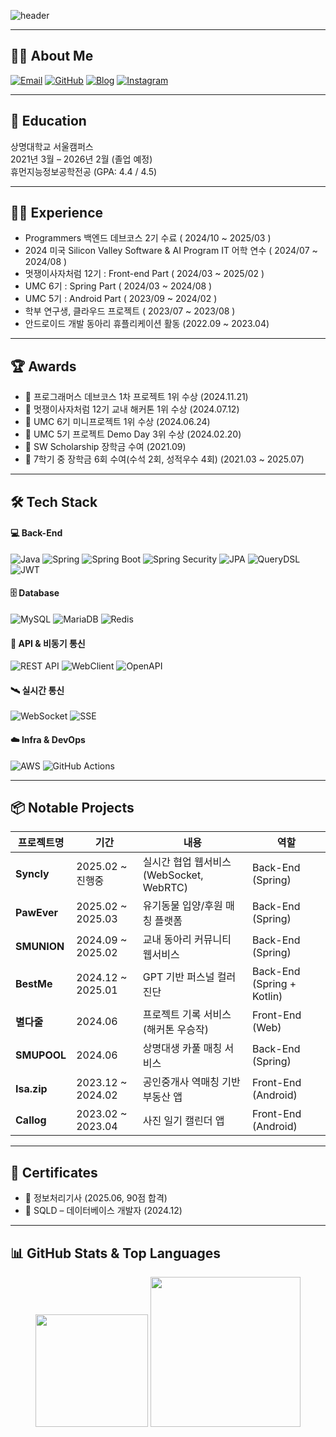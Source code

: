 <!-- 헤더 이미지 -->
![header](https://capsule-render.vercel.app/api?type=waving&color=0:8EC5FC,100:E0C3FC&height=200&section=header&text=Hi,%20I'm%20Bada%20Kang!%20🌊&fontSize=40&fontColor=ffffff)

---
## 👩‍💻 About Me

[![Email](https://img.shields.io/badge/Email-kbd1120@naver.com-D14836?style=for-the-badge&logo=gmail&logoColor=white)](mailto:kbd1120@naver.com)
[![GitHub](https://img.shields.io/badge/GitHub-202111255-181717?style=for-the-badge&logo=github&logoColor=white)](https://github.com/202111255)
[![Blog](https://img.shields.io/badge/Tistory-Blog-20C997?style=for-the-badge&logo=bookstack&logoColor=white)](https://oceansea.tistory.com)
[![Instagram](https://img.shields.io/badge/@river__ocean_-E4405F?style=for-the-badge&logo=instagram&logoColor=white)](https://instagram.com/river__ocean_)

---

## 🏫 Education
상명대학교 서울캠퍼스  
2021년 3월 – 2026년 2월 (졸업 예정)  
휴먼지능정보공학전공 (GPA: 4.4 / 4.5)

---


## 👍🏻 Experience
- Programmers 백엔드 데브코스 2기 수료 ( 2024/10 ~ 2025/03 )
- 2024 미국 Silicon Valley Software & AI Program IT 어학 연수 ( 2024/07 ~ 2024/08 )
- 멋쟁이사자처럼 12기 : Front-end Part ( 2024/03 ~ 2025/02 )
- UMC 6기 : Spring Part ( 2024/03 ~ 2024/08 )
- UMC 5기 : Android Part ( 2023/09 ~ 2024/02 )
- 학부 연구생, 클라우드 프로젝트 ( 2023/07 ~ 2023/08 )
- 안드로이드 개발 동아리 휴플리케이션 활동 (2022.09 ~ 2023.04)


---


## 🏆 Awards
- 🥇 프로그래머스 데브코스 1차 프로젝트 1위 수상 (2024.11.21)
- 🥇 멋쟁이사자처럼 12기 교내 해커톤 1위 수상 (2024.07.12)
- 🥇 UMC 6기 미니프로젝트 1위 수상 (2024.06.24)
- 🥉 UMC 5기 프로젝트 Demo Day 3위 수상 (2024.02.20)
- 🏅 SW Scholarship 장학금 수여 (2021.09)
- 🏅 7학기 중 장학금 6회 수여(수석 2회, 성적우수 4회) (2021.03 ~ 2025.07)


---

## 🛠 Tech Stack

#### 💻 Back-End
![Java](https://img.shields.io/badge/Java-007396?style=for-the-badge&logo=OpenJDK&logoColor=white)
![Spring](https://img.shields.io/badge/Spring-6DB33F?style=for-the-badge&logo=Spring&logoColor=white)
![Spring Boot](https://img.shields.io/badge/Spring%20Boot-6DB33F?style=for-the-badge&logo=SpringBoot&logoColor=white)
![Spring Security](https://img.shields.io/badge/Security-4A4A4A?style=for-the-badge&logo=springsecurity&logoColor=white)
![JPA](https://img.shields.io/badge/JPA-DD0031?style=for-the-badge&logo=hibernate&logoColor=white)
![QueryDSL](https://img.shields.io/badge/QueryDSL-005571?style=for-the-badge&logo=databricks&logoColor=white)
![JWT](https://img.shields.io/badge/JWT-000000?style=for-the-badge&logo=jsonwebtokens&logoColor=white)

#### 🗄️ Database
![MySQL](https://img.shields.io/badge/MySQL-4479A1?style=for-the-badge&logo=MySQL&logoColor=white)
![MariaDB](https://img.shields.io/badge/MariaDB-003545?style=for-the-badge&logo=MariaDB&logoColor=white)
![Redis](https://img.shields.io/badge/Redis-DC382D?style=for-the-badge&logo=Redis&logoColor=white)

#### 🔌 API & 비동기 통신
![REST API](https://img.shields.io/badge/REST%20API-8A2BE2?style=for-the-badge&logo=apachespark&logoColor=white)
![WebClient](https://img.shields.io/badge/WebClient-0E76A8?style=for-the-badge&logo=apachekafka&logoColor=white)
![OpenAPI](https://img.shields.io/badge/OpenAPI-6BA539?style=for-the-badge&logo=openapiinitiative&logoColor=white)

#### 🛰 실시간 통신
![WebSocket](https://img.shields.io/badge/WebSocket-3A3A3A?style=for-the-badge&logo=socket.io&logoColor=white)
![SSE](https://img.shields.io/badge/SSE-FF6B00?style=for-the-badge&logo=signal&logoColor=white)

#### ☁️ Infra & DevOps
![AWS](https://img.shields.io/badge/AWS-232F3E?style=for-the-badge&logo=AmazonAWS&logoColor=white)
![GitHub Actions](https://img.shields.io/badge/GitHub%20Actions-2088FF?style=for-the-badge&logo=githubactions&logoColor=white)


---


## 📦 Notable Projects

| 프로젝트명 | 기간 | 내용 | 역할 |
|------------|-----------|------------------------------|---------------------|
| **Syncly** | 2025.02 ~ 진행중 | 실시간 협업 웹서비스 (WebSocket, WebRTC) | Back-End (Spring) |
| **PawEver** | 2025.02 ~ 2025.03 | 유기동물 입양/후원 매칭 플랫폼 | Back-End (Spring) |
| **SMUNION** | 2024.09 ~ 2025.02 | 교내 동아리 커뮤니티 웹서비스 | Back-End (Spring) |
| **BestMe** | 2024.12 ~ 2025.01 | GPT 기반 퍼스널 컬러 진단 | Back-End (Spring + Kotlin) |
| **별다줄** | 2024.06 | 프로젝트 기록 서비스 (해커톤 우승작) | Front-End (Web) |
| **SMUPOOL** | 2024.06 | 상명대생 카풀 매칭 서비스 | Back-End (Spring) |
| **Isa.zip** | 2023.12 ~ 2024.02 | 공인중개사 역매칭 기반 부동산 앱 | Front-End (Android) |
| **Callog** | 2023.02 ~ 2023.04 | 사진 일기 캘린더 앱 | Front-End (Android) |

---



## 🧾 Certificates

- 📄 정보처리기사 (2025.06, 90점 합격)
- 📄 SQLD – 데이터베이스 개발자 (2024.12)

---

## 📊 GitHub Stats & Top Languages

<p align="center">
  <img src="https://github-readme-stats.vercel.app/api?username=Bada-Kang&count_private=true&show_icons=true&theme=tokyonight-light" height="180"/>
  <img src="https://github-readme-stats.vercel.app/api/top-langs/?username=Bada-Kang&layout=compact&langs_count=8&theme=tokyonight-light" height="240"/>
</p>




